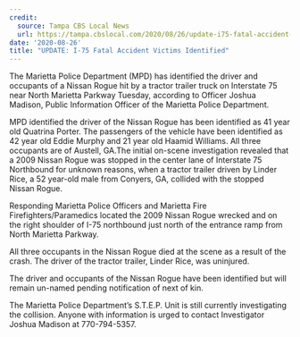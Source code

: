 ```yaml
---
credit:
  source: Tampa CBS Local News
  url: https://tampa.cbslocal.com/2020/08/26/update-i75-fatal-accident-victims-identified/
date: '2020-08-26'
title: "UPDATE: I-75 Fatal Accident Victims Identified"
---
```

The Marietta Police Department (MPD) has identified the driver and occupants of a Nissan Rogue hit by a tractor trailer truck on Interstate 75 near North Marietta Parkway Tuesday, according to Officer Joshua Madison, Public Information Officer of the Marietta Police Department.

MPD identified the driver of the Nissan Rogue has been identified as 41 year old Quatrina Porter. The passengers of the vehicle have been identified as 42 year old Eddie Murphy and 21 year old Haamid Williams. All three occupants are of Austell, GA.The initial on-scene investigation revealed that a 2009 Nissan Rogue was stopped in the center lane of Interstate 75 Northbound for unknown reasons, when a tractor trailer driven by Linder Rice, a 52 year-old male from Conyers, GA, collided with the stopped Nissan Rogue.

Responding Marietta Police Officers and Marietta Fire Firefighters/Paramedics located the 2009 Nissan Rogue wrecked and on the right shoulder of I-75 northbound just north of the entrance ramp from North Marietta Parkway.

All three occupants in the Nissan Rogue died at the scene as a result of the crash. The driver of the tractor trailer, Linder Rice, was uninjured.

The driver and occupants of the Nissan Rogue have been identified but will remain un-named pending notification of next of kin.

The Marietta Police Department’s S.T.E.P. Unit is still currently investigating the collision.  Anyone with information is urged to contact Investigator Joshua Madison at 770-794-5357.
